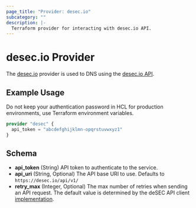 ```yaml
---
page_title: "Provider: desec.io"
subcategory: ""
description: |-
  Terraform provider for interacting with desec.io API.
---
```


# desec.io Provider

The [desec.io](https://desec.io) provider is used to DNS using the [desec.io API](https://desec.readthedocs.io/en/latest/index.html).

## Example Usage

Do not keep your authentication password in HCL for production environments, use Terraform environment variables.

```terraform
provider "desec" {
  api_token = "abcdefghijklmn-opqrstuvwxyz1"
}
```

## Schema

- **api_token** (String) API token to authenticate to the service.
- **api_uri** (String, Optional) The API base URI to use. Defaults to `https://desec.io/api/v1/`
- **retry_max** (Integer, Optional) The max number of retries when sending an API request. The default value is determined by the deSEC API client [implementation](https://github.com/nrdcg/desec).
